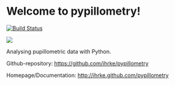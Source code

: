 # Welcome to pypillometry!
[![Build Status](https://travis-ci.com/ihrke/pypillometry.svg?branch=master)](https://travis-ci.com/ihrke/pypillometry)

![](https://raw.githubusercontent.com/ihrke/pypillometry/master/logo/pypillometry_logo_200x200.png?token=AAIWMEINEM6MUOAPT2NV4I252K5QW)

Analysing pupillometric data with Python.

Github-repository: <https://github.com/ihrke/pypillometry>

Homepage/Documentation: <http://ihrke.github.com/pypillometry>


